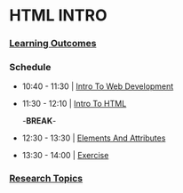 # HTML INTRO  

### [Learning Outcomes](./learning-outcomes.md)

### Schedule

- 10:40 - 11:30 | [Intro To Web Development](../session-00/README.md)
- 11:30 - 12:10 | [Intro To HTML](./intro-to-html.md)

  -**BREAK**-
  
- 12:30 - 13:30 | [Elements And Attributes](./elements-and-attributes.md)
- 13:30 - 14:00 | [Exercise](./exercise.md)


### [Research Topics](./research-topics.md)
